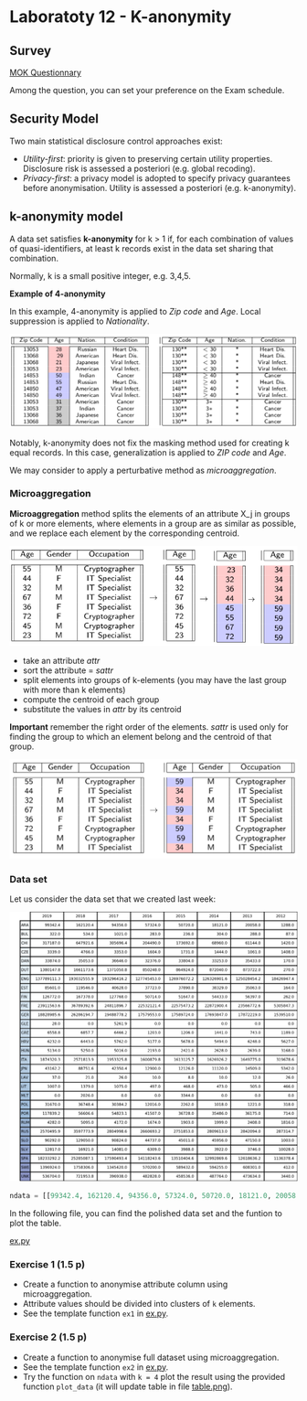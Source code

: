 # Laboratoty 12 - K-anonymity

## Survey

[MOK Questionnary](https://docs.google.com/forms/d/1Szf7Yjnig5Cszew8bTZqFUQ1SuYWisGgXgaMQg1lcIM/viewform)

Among the question, you can set your preference on the Exam schedule. 

## Security Model 
Two main statistical disclosure control approaches exist:
- *Utility-first*: priority is given to preserving
certain utility properties. Disclosure risk is
assessed a posteriori (e.g. global recoding).
- *Privacy-first*: a privacy model is adopted to
specify privacy guarantees before
anonymisation. Utility is assessed a posteriori
(e.g. k-anonymity).

## k-anonymity model

A data set satisfies **k-anonymity** for k > 1 if, for each combination of values of quasi-identifiers, at least k records exist in the data set sharing that
combination.

Normally, k is a small positive integer, e.g. 3,4,5.

**Example of 4-anonymity**

In this example, 4-anonymity is applied to *Zip code* and *Age*. Local suppression is applied to *Nationality*.

![k_anonymity.png](k_anonymity.png)

Notably, k-anonymity does not fix the masking method used for creating k equal records. 
In this case, generalization is applied to *ZIP code* and *Age*.

We may consider to apply a perturbative method as *microaggregation*.

### Microaggregation

**Microaggregation** method splits the elements of an attribute X_j in groups of k or more elements, where elements in a group are as similar as possible, and we replace each element by the corresponding centroid.

![micro1.png](micro1.png)

* take an attribute *attr*
* sort the attribute = *sattr*
* split elements into groups of k-elements (you may have the last group with more than k elements)
* compute the centroid of each group 
* substitute the values in *attr* by its centroid

**Important** remember the right order of the elements. *sattr* is used only for finding the group to which an element belong and the centroid of that group.

![micro2.png](micro2.png)


### Data set

Let us consider the data set that we created last week:  

![table.png](table.png)

```python
ndata = [[99342.4, 162120.4, 94356.0, 57324.0, 50720.0, 18121.0, 20058.0, 1288.0], [322.0, 534.0, 1021.0, 283.0, 236.0, 304.0, 288.0, 87.0], [317187.0, 647921.6, 305696.4, 204490.0, 173692.0, 68960.0, 61144.0, 1420.0], [3339.0, 4766.0, 3353.0, 1604.0, 1731.0, 1444.0, 1061.0, 1408.0], [33874.0, 35053.0, 36646.0, 32376.0, 33804.0, 33253.0, 35433.0, 170.0], [1380147.8, 1661173.6, 1371050.8, 850248.0, 864924.0, 872040.0, 873722.0, 270.0], [137789111.3, 193032555.9, 193296416.2, 127745453.0, 126976072.2, 126326901.6, 125028454.2, 18426947.4], [85601.0, 119546.0, 40628.0, 37723.0, 37890.0, 38329.0, 35063.0, 164.0], [126772.0, 167378.0, 127768.0, 50714.0, 51647.0, 54433.0, 56397.0, 262.0], [23911563.6, 36789392.6, 24811896.7, 22532121.4, 22575473.2, 22871900.4, 23566772.6, 5305847.3], [18828985.6, 26286194.7, 19488778.2, 17579553.0, 17589724.0, 17693847.0, 17872219.0, 1539510.0], [28.0, 0.0, 5261.9, 0.0, 0.0, 0.0, 0.0, 0.0], [6558.8, 6857.7, 6466.2, 1203.0, 1206.0, 1441.0, 743.0, 1189.0], [6232.0, 6443.0, 5762.0, 5177.0, 5678.0, 5494.0, 6248.0, 5627.0], [5134.0, 5250.0, 5016.0, 2193.0, 2421.0, 2628.0, 2639.0, 3168.0], [1874320.3, 2571813.9, 1953325.8, 1600879.8, 1613125.7, 1626926.2, 1649775.0, 319678.6], [43162.2, 88751.6, 42350.4, 12900.0, 12126.0, 11120.0, 14509.0, 5342.0], [37.0, 21.0, 26.0, 10.0, 8.0, 10.0, 12.0, 26.0], [ 1007.0, 1379.0, 1075.0, 497.0, 468.0, 473.0, 505.0, 466.0], [ 0.0, 2026.0, 0.0, 0.0, 3344.0, 0.0, 0.0, 0.0], [31670.0, 36748.4, 30384.2, 12016.0, 2262.0, 1018.0, 1221.0, 318.0], [117839.2, 56606.6, 54823.1, 41507.0, 36728.0, 35486.0, 36175.0, 714.0], [4282.0, 5095.0, 4172.0, 1674.0, 1903.0, 1999.0, 2408.0, 1816.0], [2570495.9, 3597773.9, 2804998.6, 2660693.2, 2751853.0, 2809613.0, 2842094.0, 287314.7], [90292.0, 129050.0, 90824.0, 44737.0, 45011.0, 45956.0, 47150.0, 1003.0], [12817.0, 16921.0, 14081.0, 6309.0, 3988.0, 3922.0, 3746.0, 10028.0], [18233292.2, 25285087.1, 17590493.4, 14118243.6, 13510404.6, 12992869.6, 12618636.2, 1136378.4], [1396924.0, 1758306.0, 1345420.0, 570200.0, 589432.0, 594255.0, 608301.0, 412.0], [536704.0, 721953.8, 396938.0, 482828.0, 458536.0, 487764.0, 473634.0,3440.0]]
```

In the following file, you can find the polished data set and the funtion to plot the table. 

[ex.py](ex.py)

### Exercise 1 (1.5 p)
- Create a function to anonymise attribute column using microaggregation. 
- Attribute values should be divided into clusters of `k` elements.
- See the template function `ex1` in [ex.py](ex.py).

### Exercise 2 (1.5 p)
- Create a function to anonymise full dataset using microaggregation. 
- See the template function `ex2` in [ex.py](ex.py).
- Try the function on `ndata` with `k = 4` plot the result using the provided function `plot_data` (it will update table in file [table.png](table.png)).


